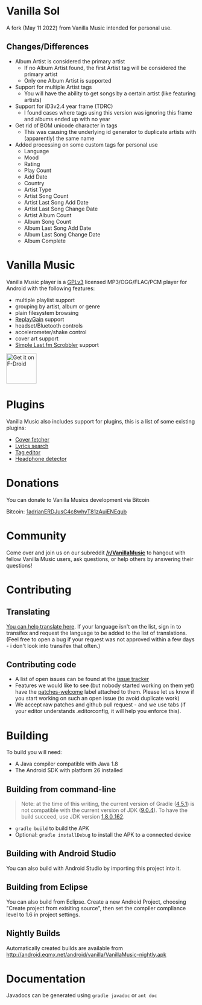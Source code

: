Vanilla Sol
=====================

A fork (May 11 2022) from Vanilla Music intended for personal use.

Changes/Differences
---------------
* Album Artist is considered the primary artist
  * If no Album Artist found, the first Artist tag will be considered the primary artist
  * Only one Album Artist is supported
* Support for multiple Artist tags
  * You will have the ability to get songs by a certain artist (like featuring artists)
* Support for iD3v2.4 year frame (TDRC)
  * I found cases where tags using this version was ignoring this frame and albums ended up with no year
* Get rid of BOM unicode character in tags
  * This was causing the underlying id generator to duplicate artists with (apparently) the same name
* Added processing on some custom tags for personal use
  * Language
  * Mood
  * Rating
  * Play Count
  * Add Date
  * Country
  * Artist Type
  * Artist Song Count
  * Artist Last Song Add Date
  * Artist Last Song Change Date
  * Artist Album Count
  * Album Song Count
  * Album Last Song Add Date
  * Album Last Song Change Date
  * Album Complete

Vanilla Music
=====================

Vanilla Music player is a [GPLv3](LICENSE) licensed MP3/OGG/FLAC/PCM player for Android with the following features:
* multiple playlist support
* grouping by artist, album or genre
* plain filesystem browsing
* [ReplayGain](https://en.wikipedia.org/wiki/ReplayGain) support
* headset/Bluetooth controls
* accelerometer/shake control
* cover art support
* [Simple Last.fm Scrobbler](https://github.com/tgwizard/sls) support

[<img src="https://f-droid.org/badge/get-it-on.png"
      alt="Get it on F-Droid"
      height="80">](https://f-droid.org/app/ch.blinkenlights.android.vanilla)

Plugins
===========

Vanilla Music also includes support for plugins, this is a list of some existing plugins:
* [Cover fetcher](https://play.google.com/store/apps/details?id=com.kanedias.vanilla.coverfetch)
* [Lyrics search](https://play.google.com/store/apps/details?id=com.kanedias.vanilla.lyrics)
* [Tag editor](https://play.google.com/store/apps/details?id=com.kanedias.vanilla.audiotag)
* [Headphone detector](https://play.google.com/store/apps/details?id=ch.blinkenlights.android.vanillaplug)


Donations
===========
You can donate to Vanilla Musics development via Bitcoin

Bitcoin: [1adrianERDJusC4c8whyT81zAuiENEqub](https://blockchain.info/address/1adrianERDJusC4c8whyT81zAuiENEqub)


Community
===========
Come over and join us on our subreddit [**/r/VanillaMusic**](https://www.reddit.com/r/vanillamusic) to hangout with fellow Vanilla Music users, ask questions, or help others by answering their questions!

Contributing
===========

Translating
-----------
[You can help translate here][1]. If your language isn't on the list, sign in to transifex and request the language to be added to the list of translations.
(Feel free to open a bug if your request was not approved within a few days - i don't look into transifex that often.)

Contributing code
---------------
* A list of open issues can be found at the [issue tracker][2]
* Features we would like to see (but nobody started working on them yet) have the [patches-welcome][3] label attached to them. Please let us know if you start working on such an open issue (to avoid duplicate work)
* We accept raw patches and github pull request - and we use tabs (if your editor understands .editorconfig, it will help you enforce this).

Building
========
To build you will need:

 * A Java compiler compatible with Java 1.8
 * The Android SDK with platform 26 installed

Building from command-line
--------------------------
> Note: at the time of this writing, the current version of Gradle ([4.5.1](https://gradle.org/releases/)) is not compatible with the current version of JDK ([9.0.4](http://www.oracle.com/technetwork/java/javase/downloads/jdk9-downloads-3848520.html)). To have the build succeed, use JDK version [1.8.0_162](http://www.oracle.com/technetwork/java/javase/downloads/jdk8-downloads-2133151.html).
 * `gradle build` to build the APK
 * Optional: `gradle installDebug` to install the APK to a connected device

Building with Android Studio
---------------------
You can also build with Android Studio by importing this project into it.

Building from Eclipse
---------------------
You can also build from Eclipse. Create a new Android Project, choosing "Create
project from exisiting source", then set the compiler compliance level to 1.6
in project settings.

Nightly Builds
---------------------
Automatically created builds are available from http://android.eqmx.net/android/vanilla/VanillaMusic-nightly.apk

Documentation
=============
Javadocs can be generated using `gradle javadoc` or `ant doc`


  [1]: https://www.transifex.com/projects/p/vanilla-music-1/
  [2]: https://github.com/vanilla-music/vanilla/issues
  [3]: https://github.com/vanilla-music/vanilla/labels/patches-welcome
